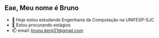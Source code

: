 ## Eae, Meu nome é Bruno

- 🌱 Hoje estou estudando Engenharia da Computação na UNIFESP-SJC
- 🤔 Estou procurando estágios
- 📫 email: bruno.kenji21@gmail.com

